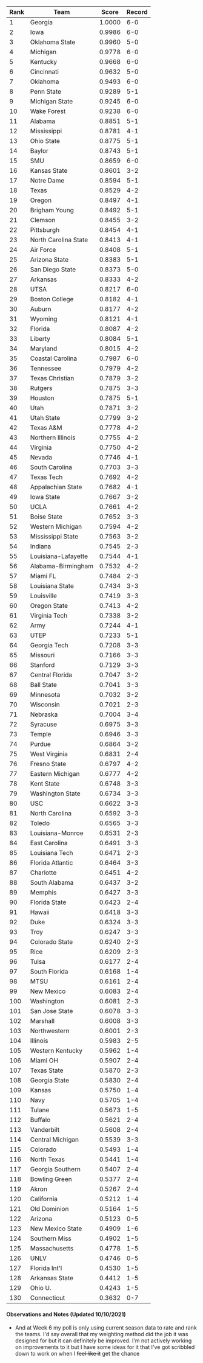 Rank | Team | Score | Record
---|---|---|---
1 | Georgia | 1.0000 | 6-0
2 | Iowa | 0.9986 | 6-0
3 | Oklahoma State | 0.9960 | 5-0
4 | Michigan | 0.9778 | 6-0
5 | Kentucky | 0.9668 | 6-0
6 | Cincinnati | 0.9632 | 5-0
7 | Oklahoma | 0.9493 | 6-0
8 | Penn State | 0.9289 | 5-1
9 | Michigan State | 0.9245 | 6-0
10 | Wake Forest | 0.9238 | 6-0
11 | Alabama | 0.8851 | 5-1
12 | Mississippi | 0.8781 | 4-1
13 | Ohio State | 0.8775 | 5-1
14 | Baylor | 0.8743 | 5-1
15 | SMU | 0.8659 | 6-0
16 | Kansas State | 0.8601 | 3-2
17 | Notre Dame | 0.8594 | 5-1
18 | Texas | 0.8529 | 4-2
19 | Oregon | 0.8497 | 4-1
20 | Brigham Young | 0.8492 | 5-1
21 | Clemson | 0.8455 | 3-2
22 | Pittsburgh | 0.8454 | 4-1
23 | North Carolina State | 0.8413 | 4-1
24 | Air Force | 0.8408 | 5-1
25 | Arizona State | 0.8383 | 5-1
26 | San Diego State | 0.8373 | 5-0
27 | Arkansas | 0.8333 | 4-2
28 | UTSA | 0.8217 | 6-0
29 | Boston College | 0.8182 | 4-1
30 | Auburn | 0.8177 | 4-2
31 | Wyoming | 0.8121 | 4-1
32 | Florida | 0.8087 | 4-2
33 | Liberty | 0.8084 | 5-1
34 | Maryland | 0.8015 | 4-2
35 | Coastal Carolina | 0.7987 | 6-0
36 | Tennessee | 0.7979 | 4-2
37 | Texas Christian | 0.7879 | 3-2
38 | Rutgers | 0.7875 | 3-3
39 | Houston | 0.7875 | 5-1
40 | Utah | 0.7871 | 3-2
41 | Utah State | 0.7799 | 3-2
42 | Texas A&M | 0.7778 | 4-2
43 | Northern Illinois | 0.7755 | 4-2
44 | Virginia | 0.7750 | 4-2
45 | Nevada | 0.7746 | 4-1
46 | South Carolina | 0.7703 | 3-3
47 | Texas Tech | 0.7692 | 4-2
48 | Appalachian State | 0.7682 | 4-1
49 | Iowa State | 0.7667 | 3-2
50 | UCLA | 0.7661 | 4-2
51 | Boise State | 0.7652 | 3-3
52 | Western Michigan | 0.7594 | 4-2
53 | Mississippi State | 0.7563 | 3-2
54 | Indiana | 0.7545 | 2-3
55 | Louisiana-Lafayette | 0.7544 | 4-1
56 | Alabama-Birmingham | 0.7532 | 4-2
57 | Miami FL | 0.7484 | 2-3
58 | Louisiana State | 0.7434 | 3-3
59 | Louisville | 0.7419 | 3-3
60 | Oregon State | 0.7413 | 4-2
61 | Virginia Tech | 0.7338 | 3-2
62 | Army | 0.7244 | 4-1
63 | UTEP | 0.7233 | 5-1
64 | Georgia Tech | 0.7208 | 3-3
65 | Missouri | 0.7166 | 3-3
66 | Stanford | 0.7129 | 3-3
67 | Central Florida | 0.7047 | 3-2
68 | Ball State | 0.7041 | 3-3
69 | Minnesota | 0.7032 | 3-2
70 | Wisconsin | 0.7021 | 2-3
71 | Nebraska | 0.7004 | 3-4
72 | Syracuse | 0.6975 | 3-3
73 | Temple | 0.6946 | 3-3
74 | Purdue | 0.6864 | 3-2
75 | West Virginia | 0.6831 | 2-4
76 | Fresno State | 0.6797 | 4-2
77 | Eastern Michigan | 0.6777 | 4-2
78 | Kent State | 0.6748 | 3-3
79 | Washington State | 0.6734 | 3-3
80 | USC | 0.6622 | 3-3
81 | North Carolina | 0.6592 | 3-3
82 | Toledo | 0.6565 | 3-3
83 | Louisiana-Monroe | 0.6531 | 2-3
84 | East Carolina | 0.6491 | 3-3
85 | Louisiana Tech | 0.6471 | 2-3
86 | Florida Atlantic | 0.6464 | 3-3
87 | Charlotte | 0.6451 | 4-2
88 | South Alabama | 0.6437 | 3-2
89 | Memphis | 0.6427 | 3-3
90 | Florida State | 0.6423 | 2-4
91 | Hawaii | 0.6418 | 3-3
92 | Duke | 0.6324 | 3-3
93 | Troy | 0.6247 | 3-3
94 | Colorado State | 0.6240 | 2-3
95 | Rice | 0.6209 | 2-3
96 | Tulsa | 0.6177 | 2-4
97 | South Florida | 0.6168 | 1-4
98 | MTSU | 0.6161 | 2-4
99 | New Mexico | 0.6083 | 2-4
100 | Washington | 0.6081 | 2-3
101 | San Jose State | 0.6078 | 3-3
102 | Marshall | 0.6008 | 3-3
103 | Northwestern | 0.6001 | 2-3
104 | Illinois | 0.5983 | 2-5
105 | Western Kentucky | 0.5962 | 1-4
106 | Miami OH | 0.5907 | 2-4
107 | Texas State | 0.5870 | 2-3
108 | Georgia State | 0.5830 | 2-4
109 | Kansas | 0.5750 | 1-4
110 | Navy | 0.5705 | 1-4
111 | Tulane | 0.5673 | 1-5
112 | Buffalo | 0.5621 | 2-4
113 | Vanderbilt | 0.5608 | 2-4
114 | Central Michigan | 0.5539 | 3-3
115 | Colorado | 0.5493 | 1-4
116 | North Texas | 0.5441 | 1-4
117 | Georgia Southern | 0.5407 | 2-4
118 | Bowling Green | 0.5377 | 2-4
119 | Akron | 0.5267 | 2-4
120 | California | 0.5212 | 1-4
121 | Old Dominion | 0.5164 | 1-5
122 | Arizona | 0.5123 | 0-5
123 | New Mexico State | 0.4909 | 1-6
124 | Southern Miss | 0.4902 | 1-5
125 | Massachusetts | 0.4778 | 1-5
126 | UNLV | 0.4746 | 0-5
127 | Florida Int'l | 0.4530 | 1-5
128 | Arkansas State | 0.4412 | 1-5
129 | Ohio U. | 0.4243 | 1-5
130 | Connecticut | 0.3632 | 0-7

#### Observations and Notes (Updated 10/10/2021)

* And at Week 6 my poll is only using current season data to rate and rank the teams.  I'd say overall that my weighting method did the job it was designed for but it can definitely be improved.  I'm not actively working on improvements to it but I have some ideas for it that I've got scribbled down to work on when I ~~feel like it~~ get the chance